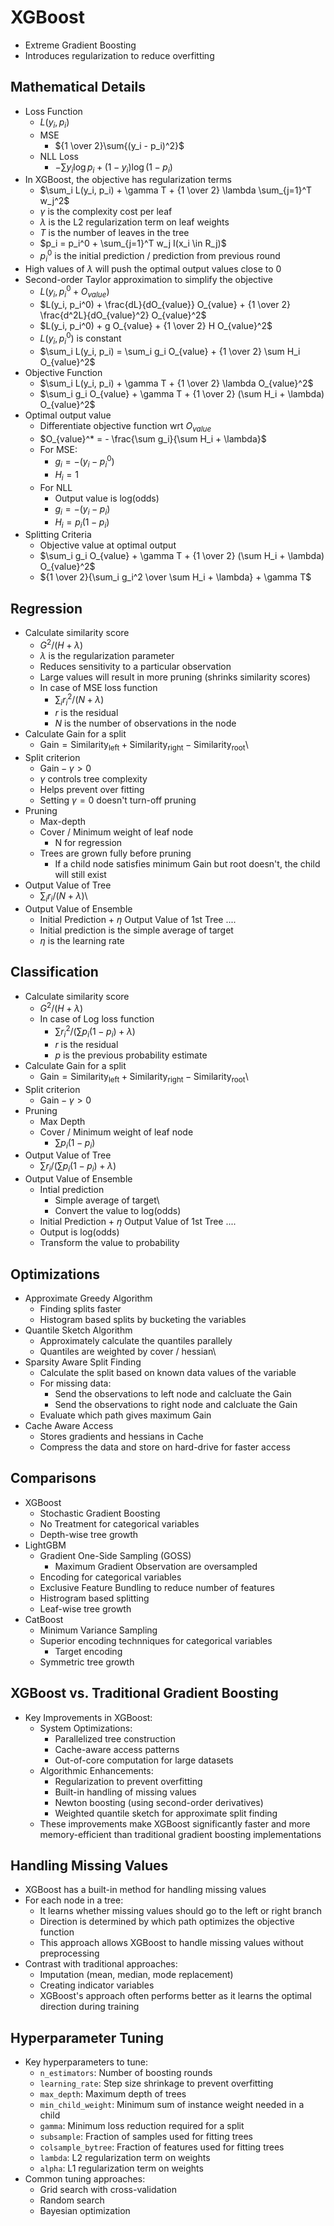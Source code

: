 # XGBoost

-   Extreme Gradient Boosting
-   Introduces regularization to reduce overfitting

## Mathematical Details

-   Loss Function
    -   $L(y_i, p_i)$
    -   MSE
        -   ${1 \over 2}\sum{(y_i - p_i)^2}$
    -   NLL Loss
        -   $- \sum {y_i \log p_i + (1 - y_i) \log (1 -p_i)}$
-   In XGBoost, the objective has regularization terms
    -   $\sum_i L(y_i, p_i) + \gamma T + {1 \over 2} \lambda \sum_{j=1}^T w_j^2$
    -   $\gamma$ is the complexity cost per leaf
    -   $\lambda$ is the L2 regularization term on leaf weights
    -   $T$ is the number of leaves in the tree
    -   $p_i = p_i^0 + \sum_{j=1}^T w_j I(x_i \in R_j)$
    -   $p_i^0$ is the initial prediction / prediction from previous round
-   High values of $\lambda$ will push the optimal output values close to 0
-   Second-order Taylor approximation to simplify the objective
    -   $L(y_i, p_i^0 + O_{value})$
    -   $L(y_i, p_i^0) + \frac{dL}{dO_{value}} O_{value} + {1 \over 2} \frac{d^2L}{dO_{value}^2} O_{value}^2$
    -   $L(y_i, p_i^0) + g O_{value} + {1 \over 2} H O_{value}^2$
    -   $L(y_i, p_i^0)$ is constant
    -   $\sum_i L(y_i, p_i) = \sum_i g_i O_{value} + {1 \over 2} \sum H_i O_{value}^2$
-   Objective Function
    -   $\sum_i L(y_i, p_i) + \gamma T + {1 \over 2} \lambda O_{value}^2$
    -   $\sum_i g_i O_{value} + \gamma T + {1 \over 2} (\sum H_i + \lambda) O_{value}^2$
-   Optimal output value
    -   Differentiate objective function wrt $O_{value}$
    -   $O_{value}^* = - \frac{\sum g_i}{\sum H_i + \lambda}$
    -   For MSE:
        -   $g_i = - (y_i - p_i^0)$
        -   $H_i = 1$
    -   For NLL
        -   Output value is log(odds)
        -   $g_i = - (y_i - p_i)$
        -   $H_i = p_i (1 - p_i)$
-   Splitting Criteria
    -   Objective value at optimal output
    -   $\sum_i g_i O_{value} + \gamma T + {1 \over 2} (\sum H_i + \lambda) O_{value}^2$
    -   ${1 \over 2}{\sum_i g_i^2 \over \sum H_i + \lambda} + \gamma T$

## Regression

-   Calculate similarity score
    -   $G^2 / (H + \lambda)$
    -   $\lambda$ is the regularization parameter
    -   Reduces sensitivity to a particular observation
    -   Large values will result in more pruning (shrinks similarity scores)
    -   In case of MSE loss function
        -   $\sum_i r_i^2 / (N + \lambda)$
        -   $r$ is the residual
        -   $N$ is the number of observations in the node
-   Calculate Gain for a split
    -   $\mathrm{Gain} = \mathrm{Similarity_{left}} + \mathrm{Similarity_{right}} - \mathrm{Similarity_{root}}$\
-   Split criterion
    -   $\mathrm{Gain} - \gamma > 0$
    -   $\gamma$ controls tree complexity
    -   Helps prevent over fitting
    -   Setting $\gamma = 0$ doesn't turn-off pruning
-   Pruning
    -   Max-depth
    -   Cover / Minimum weight of leaf node
        -   N for regression
    -   Trees are grown fully before pruning
        -   If a child node satisfies minimum Gain but root doesn't, the child will still exist
-   Output Value of Tree
    -   $\sum_i r_i / (N + \lambda)$\
-   Output Value of Ensemble
    -   Initial Prediction + $\eta$ Output Value of 1st Tree ....
    -   Initial prediction is the simple average of target
    -   $\eta$ is the learning rate

## Classification

-   Calculate similarity score
    -   $G^2 / (H + \lambda)$
    -   In case of Log loss function
        -   $\sum r_i^2 / (\sum{p_i (1-p_i)} + \lambda)$
        -   $r$ is the residual
        -   $p$ is the previous probability estimate
-   Calculate Gain for a split
    -   $\mathrm{Gain} = \mathrm{Similarity_{left}} + \mathrm{Similarity_{right}} - \mathrm{Similarity_{root}}$\
-   Split criterion
    -   $\mathrm{Gain} - \gamma > 0$
-   Pruning
    -   Max Depth
    -   Cover / Minimum weight of leaf node
        -   $\sum{p_i (1-p_i)}$
-   Output Value of Tree
    -   $\sum r_i / (\sum{p_i (1-p_i)} + \lambda)$
-   Output Value of Ensemble
    -   Intial prediction
        -   Simple average of target\
        -   Convert the value to log(odds)
    -   Initial Prediction + $\eta$ Output Value of 1st Tree ....
    -   Output is log(odds)
    -   Transform the value to probability

## Optimizations

-   Approximate Greedy Algorithm
    -   Finding splits faster
    -   Histogram based splits by bucketing the variables
-   Quantile Sketch Algorithm
    -   Approximately calculate the quantiles parallely
    -   Quantiles are weighted by cover / hessian\
-   Sparsity Aware Split Finding
    -   Calculate the split based on known data values of the variable
    -   For missing data:
        -   Send the observations to left node and calcluate the Gain
        -   Send the observations to right node and calcluate the Gain
    -   Evaluate which path gives maximum Gain
-   Cache Aware Access
    -   Stores gradients and hessians in Cache
    -   Compress the data and store on hard-drive for faster access

## Comparisons

-   XGBoost
    -   Stochastic Gradient Boosting
    -   No Treatment for categorical variables
    -   Depth-wise tree growth
-   LightGBM
    -   Gradient One-Side Sampling (GOSS)
        -   Maximum Gradient Observation are oversampled
    -   Encoding for categorical variables
    -   Exclusive Feature Bundling to reduce number of features
    -   Histrogram based splitting
    -   Leaf-wise tree growth
-   CatBoost
    -   Minimum Variance Sampling
    -   Superior encoding technniques for categorical variables
        -   Target encoding
    -   Symmetric tree growth 

## XGBoost vs. Traditional Gradient Boosting

-   Key Improvements in XGBoost:
    -   System Optimizations:
        -   Parallelized tree construction
        -   Cache-aware access patterns
        -   Out-of-core computation for large datasets
    -   Algorithmic Enhancements:
        -   Regularization to prevent overfitting
        -   Built-in handling of missing values
        -   Newton boosting (using second-order derivatives)
        -   Weighted quantile sketch for approximate split finding
    -   These improvements make XGBoost significantly faster and more memory-efficient than traditional gradient boosting implementations

## Handling Missing Values

-   XGBoost has a built-in method for handling missing values
-   For each node in a tree:
    -   It learns whether missing values should go to the left or right branch
    -   Direction is determined by which path optimizes the objective function
    -   This approach allows XGBoost to handle missing values without preprocessing
-   Contrast with traditional approaches:
    -   Imputation (mean, median, mode replacement)
    -   Creating indicator variables
    -   XGBoost's approach often performs better as it learns the optimal direction during training

## Hyperparameter Tuning

-   Key hyperparameters to tune:
    -   `n_estimators`: Number of boosting rounds
    -   `learning_rate`: Step size shrinkage to prevent overfitting
    -   `max_depth`: Maximum depth of trees
    -   `min_child_weight`: Minimum sum of instance weight needed in a child
    -   `gamma`: Minimum loss reduction required for a split
    -   `subsample`: Fraction of samples used for fitting trees
    -   `colsample_bytree`: Fraction of features used for fitting trees
    -   `lambda`: L2 regularization term on weights
    -   `alpha`: L1 regularization term on weights
-   Common tuning approaches:
    -   Grid search with cross-validation
    -   Random search
    -   Bayesian optimization 